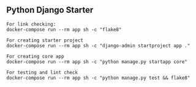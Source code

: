 ## Python Django Starter


```
For link checking:
docker-compose run --rm app sh -c "flake8"
```

```
For creating starter project
docker-compose run --rm app sh -c "django-admin startproject app ."
```

```
For creating core app
docker-compose run --rm app sh -c "python manage.py startapp core"
```

```
For testing and lint check
docker-compose run --rm app sh -c "python manage.py test && flake8"
```